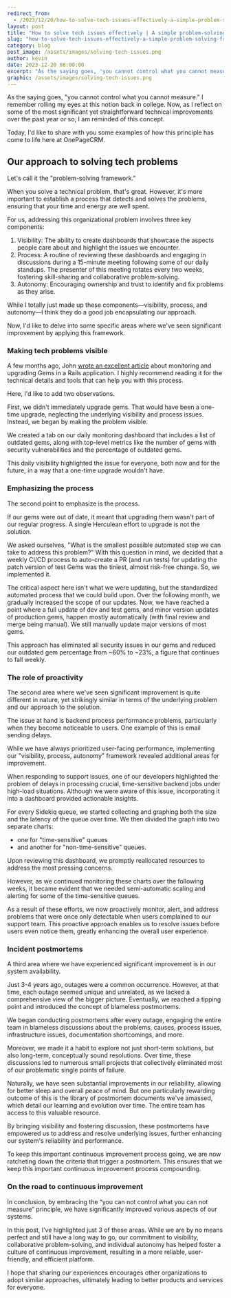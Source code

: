 ```yaml
---
redirect_from:
  - /2023/12/20/how-to-solve-tech-issues-effectively-a-simple-problem-solving-framework/
layout: post
title: "How to solve tech issues effectively | A simple problem-solving framework"
slug: "how-to-solve-tech-issues-effectively-a-simple-problem-solving-framework"
category: blog
post_image: /assets/images/solving-tech-issues.png
author: kevin
date: 2023-12-20 08:00:00
excerpt: "As the saying goes, 'you cannot control what you cannot measure'. I remember rolling my eyes at this notion back in college. Now, as I reflect on some of the most significant yet straightforward technical improvements over the past year or so, I am reminded of this concept."
graphic: /assets/images/solving-tech-issues.png
---
```


As the saying goes, "you cannot control what you cannot measure." I remember rolling my eyes at this notion back in college. Now, as I reflect on some of the most significant yet straightforward technical improvements over the past year or so, I am reminded of this concept.

Today, I'd like to share with you some examples of how this principle has come to life here at OnePageCRM.

## Our approach to solving tech problems
Let's call it the "problem-solving framework."

When you solve a technical problem, that's great. However, it's more important to establish a process that detects and solves the problems, ensuring that your time and energy are well spent.

For us, addressing this organizational problem involves three key components:
1. Visibility: The ability to create dashboards that showcase the aspects people care about and highlight the issues we encounter.
2. Process: A routine of reviewing these dashboards and engaging in discussions during a 15-minute meeting following some of our daily standups. The presenter of this meeting rotates every two weeks, fostering skill-sharing and collaborative problem-solving.
3. Autonomy: Encouraging ownership and trust to identify and fix problems as they arise.

While I totally just made up these components—visibility, process, and autonomy—I think they do a good job encapsulating our approach.

Now, I'd like to delve into some specific areas where we've seen significant improvement by applying this framework.

### Making tech problems visible

A few months ago, John [wrote an excellent article](https://developer.onepagecrm.com/blog/2023/03/30/how-to-monitor-and-update-your-out-of-date-gems-in-rails/) about monitoring and upgrading Gems in a Rails application. I highly recommend reading it for the technical details and tools that can help you with this process.

Here, I'd like to add two observations.

First, we didn't immediately upgrade gems. That would have been a one-time upgrade, neglecting the underlying visibility and process issues. Instead, we began by making the problem visible.

We created a tab on our daily monitoring dashboard that includes a list of outdated gems, along with top-level metrics like the number of gems with security vulnerabilities and the percentage of outdated gems.

This daily visibility highlighted the issue for everyone, both now and for the future, in a way that a one-time upgrade wouldn't have.

### Emphasizing the process

The second point to emphasize is the process.

If our gems were out of date, it meant that upgrading them wasn't part of our regular progress. A single Herculean effort to upgrade is not the solution.

We asked ourselves, "What is the smallest possible automated step we can take to address this problem?" With this question in mind, we decided that a weekly CI/CD process to auto-create a PR (and run tests) for updating the patch version of test Gems was the tiniest, almost risk-free change. So, we implemented it.

The critical aspect here isn't what we were updating, but the standardized automated process that we could build upon. Over the following month, we gradually increased the scope of our updates. Now, we have reached a point where a full update of dev and test gems, and minor version updates of production gems, happen mostly automatically (with final review and merge being manual). We still manually update major versions of most gems.

This approach has eliminated all security issues in our gems and reduced our outdated gem percentage from ~60% to ~23%, a figure that continues to fall weekly.

### The role of proactivity
The second area where we've seen significant improvement is quite different in nature, yet strikingly similar in terms of the underlying problem and our approach to the solution.

The issue at hand is backend process performance problems, particularly when they become noticeable to users. One example of this is email sending delays.

While we have always prioritized user-facing performance, implementing our "visibility, process, autonomy" framework revealed additional areas for improvement.

When responding to support issues, one of our developers highlighted the problem of delays in processing crucial, time-sensitive backend jobs under high-load situations. Although we were aware of this issue, incorporating it into a dashboard provided actionable insights.

For every Sidekiq queue, we started collecting and graphing both the size and the latency of the queue over time. We then divided the graph into two separate charts:
 - one for "time-sensitive" queues
 - and another for "non-time-sensitive" queues.

Upon reviewing this dashboard, we promptly reallocated resources to address the most pressing concerns.

However, as we continued monitoring these charts over the following weeks, it became evident that we needed semi-automatic scaling and alerting for some of the time-sensitive queues.

As a result of these efforts, we now proactively monitor, alert, and address problems that were once only detectable when users complained to our support team. This proactive approach enables us to resolve issues before users even notice them, greatly enhancing the overall user experience.

### Incident postmortems

A third area where we have experienced significant improvement is in our system availability.

Just 3-4 years ago, outages were a common occurrence. However, at that time, each outage seemed unique and unrelated, as we lacked a comprehensive view of the bigger picture. Eventually, we reached a tipping point and introduced the concept of blameless postmortems.

We began conducting postmortems after every outage, engaging the entire team in blameless discussions about the problems, causes, process issues, infrastructure issues, documentation shortcomings, and more.

Moreover, we made it a habit to explore not just short-term solutions, but also long-term, conceptually sound resolutions. Over time, these discussions led to numerous small projects that collectively eliminated most of our problematic single points of failure.

Naturally, we have seen substantial improvements in our reliability, allowing for better sleep and overall peace of mind. But one particularly rewarding outcome of this is the library of postmortem documents we've amassed, which detail our learning and evolution over time. The entire team has access to this valuable resource.

By bringing visibility and fostering discussion, these postmortems have empowered us to address and resolve underlying issues, further enhancing our system's reliability and performance.

To keep this important continuous improvement process going, we are now ratcheting down the criteria that trigger a postmortem. This ensures that we keep this important continuous improvement process compounding.

### On the road to continuous improvement

In conclusion, by embracing the “you can not control what you can not measure” principle, we have significantly improved various aspects of our systems.

In this post, I’ve highlighted just 3 of these areas. While we are by no means perfect and still have a long way to go, our commitment to visibility, collaborative problem-solving, and individual autonomy has helped foster a culture of continuous improvement, resulting in a more reliable, user-friendly, and efficient platform.

I hope that sharing our experiences encourages other organizations to adopt similar approaches, ultimately leading to better products and services for everyone.
